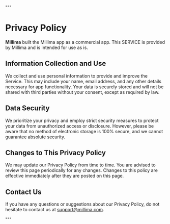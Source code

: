 """
# Privacy Policy

**Millima** built the Millima app as a commercial app. This SERVICE is provided by Millima and is intended for use as is.

## Information Collection and Use

We collect and use personal information to provide and improve the Service. This may include your name, email address, and any other details necessary for app functionality. Your data is securely stored and will not be shared with third parties without your consent, except as required by law.

## Data Security

We prioritize your privacy and employ strict security measures to protect your data from unauthorized access or disclosure. However, please be aware that no method of electronic storage is 100% secure, and we cannot guarantee absolute security.

## Changes to This Privacy Policy

We may update our Privacy Policy from time to time. You are advised to review this page periodically for any changes. Changes to this policy are effective immediately after they are posted on this page.

## Contact Us

If you have any questions or suggestions about our Privacy Policy, do not hesitate to contact us at support@millima.com.

"""
